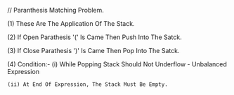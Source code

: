 // Paranthesis Matching Problem.

(1) These Are The Application Of The Stack. 

(2) If Open Parathesis '(' Is Came Then Push Into The Satck.

(3) If Close Parathesis ')' Is Came Then Pop Into The Satck.

(4) Condition:- 
    (i) While Popping Stack Should Not Underflow - Unbalanced Expression

    (ii) At End Of Expression, The Stack Must Be Empty. 

